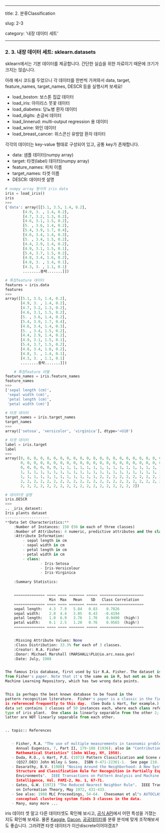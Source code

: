 ---
title: 2. 분류Classification

slug: 2-3

category: '내장 데이터 세트'

 ---
### 2. 3. 내장 데이터 세트: sklearn.datasets

  
sklearn에서는 기본 데이터를 제공합니다. 간단한 실습을 위한 자료이기 때문에 크기가 크지는 않습니다.


아래 예시 코드를 두었으니 각 데이터를 한번씩 가져와서 data, target, feature_names, target_names, DESCR 등을 실행시켜 보세요!


- load_boston: 보스톤 집값 데이터
- load_iris: 아이리스 붓꽃 데이터
- load_diabetes: 당뇨병 환자 데이터
- load_digits: 손글씨 데이터
- load_linnerud: multi-output regression 용 데이터
- load_wine: 와인 데이터
- load_breast_cancer: 위스콘신 유방암 환자 데이터


각각의 데이터는 key-value 형태로 구성되어 있고, 공통 key가 존재합니다.
- data: 샘플 데이터(numpy array)
- target: 타겟(label) 데이터(numpy array)
- feature_names: 피처 이름
- target_names: 타겟 이름
- DESCR: 데이터셋 설명




```python
# numpy array 형식의 iris data
iris = load_iris()
iris
>>>
{'data': array([[5.1, 3.5, 1.4, 0.2],
        [4.9, 3. , 1.4, 0.2],
        [4.7, 3.2, 1.3, 0.2],
        [4.6, 3.1, 1.5, 0.2],
        [5. , 3.6, 1.4, 0.2],
        [5.4, 3.9, 1.7, 0.4],
        [4.6, 3.4, 1.4, 0.3],
        [5. , 3.4, 1.5, 0.2],
        [4.4, 2.9, 1.4, 0.2],
        [4.9, 3.1, 1.5, 0.1],
        [5.4, 3.7, 1.5, 0.2],
        [4.8, 3.4, 1.6, 0.2],
        [4.8, 3. , 1.4, 0.1],
        [4.3, 3. , 1.1, 0.1]
        ........중략.......]])
```


```python
# 특징feature 데이터
features = iris.data
features
>>>
array([[5.1, 3.5, 1.4, 0.2],
       [4.9, 3. , 1.4, 0.2],
       [4.7, 3.2, 1.3, 0.2],
       [4.6, 3.1, 1.5, 0.2],
       [5. , 3.6, 1.4, 0.2],
       [5.4, 3.9, 1.7, 0.4],
       [4.6, 3.4, 1.4, 0.3],
       [5. , 3.4, 1.5, 0.2],
       [4.4, 2.9, 1.4, 0.2],
       [4.9, 3.1, 1.5, 0.1],
       [5.4, 3.7, 1.5, 0.2],
       [4.8, 3.4, 1.6, 0.2],
       [4.8, 3. , 1.4, 0.1],
       [4.3, 3. , 1.1, 0.1]
       ........중략.......]])
```
```python
	# 특징feature 라벨
feature_names = iris.feature_names
feature_names
>>>
['sepal length (cm)',
 'sepal width (cm)',
 'petal length (cm)',
 'petal width (cm)']
 ```


```python
# 타겟 데이터
target_names = iris.target_names
target_names
>>>
array(['setosa', 'versicolor', 'virginica'], dtype='<U10')
```


```python
# 타겟 데이터
label = iris.target
label
>>>
array([0, 0, 0, 0, 0, 0, 0, 0, 0, 0, 0, 0, 0, 0, 0, 0, 0, 0, 0, 0, 0, 0,
       0, 0, 0, 0, 0, 0, 0, 0, 0, 0, 0, 0, 0, 0, 0, 0, 0, 0, 0, 0, 0, 0,
       0, 0, 0, 0, 0, 0, 1, 1, 1, 1, 1, 1, 1, 1, 1, 1, 1, 1, 1, 1, 1, 1,
       1, 1, 1, 1, 1, 1, 1, 1, 1, 1, 1, 1, 1, 1, 1, 1, 1, 1, 1, 1, 1, 1,
       1, 1, 1, 1, 1, 1, 1, 1, 1, 1, 1, 1, 2, 2, 2, 2, 2, 2, 2, 2, 2, 2,
       2, 2, 2, 2, 2, 2, 2, 2, 2, 2, 2, 2, 2, 2, 2, 2, 2, 2, 2, 2, 2, 2,
       2, 2, 2, 2, 2, 2, 2, 2, 2, 2, 2, 2, 2, 2, 2, 2, 2, 2])
```


```python
# 데이터셋 설명
iris.DESCR
>>>
.. _iris_dataset:
Iris plants dataset
--------------------
**Data Set Characteristics:**
    :Number of Instances: 150 (50 in each of three classes)
    :Number of Attributes: 4 numeric, predictive attributes and the class
    :Attribute Information:
        - sepal length in cm
        - sepal width in cm
        - petal length in cm
        - petal width in cm
        - class:
                - Iris-Setosa
                - Iris-Versicolour
                - Iris-Virginica
                
    :Summary Statistics:


    ============== ==== ==== ======= ===== ====================
                    Min  Max   Mean    SD   Class Correlation
    ============== ==== ==== ======= ===== ====================
    sepal length:   4.3  7.9   5.84   0.83    0.7826
    sepal width:    2.0  4.4   3.05   0.43   -0.4194
    petal length:   1.0  6.9   3.76   1.76    0.9490  (high!)
    petal width:    0.1  2.5   1.20   0.76    0.9565  (high!)
    ============== ==== ==== ======= ===== ====================


    :Missing Attribute Values: None
    :Class Distribution: 33.3% for each of 3 classes.
    :Creator: R.A. Fisher
    :Donor: Michael Marshall (MARSHALL%PLU@io.arc.nasa.gov)
    :Date: July, 1988


The famous Iris database, first used by Sir R.A. Fisher. The dataset is taken
from Fisher's paper. Note that it's the same as in R, but not as in the UCI
Machine Learning Repository, which has two wrong data points.


This is perhaps the best known database to be found in the
pattern recognition literature.  Fisher's paper is a classic in the field and
is referenced frequently to this day.  (See Duda & Hart, for example.)  The
data set contains 3 classes of 50 instances each, where each class refers to a
type of iris plant.  One class is linearly separable from the other 2; the
latter are NOT linearly separable from each other.


.. topic:: References


   - Fisher, R.A. "The use of multiple measurements in taxonomic problems"
     Annual Eugenics, 7, Part II, 179-188 (1936); also in "Contributions to
     Mathematical Statistics" (John Wiley, NY, 1950).
   - Duda, R.O., & Hart, P.E. (1973) Pattern Classification and Scene Analysis.
     (Q327.D83) John Wiley & Sons.  ISBN 0-471-22361-1.  See page 218.
   - Dasarathy, B.V. (1980) "Nosing Around the Neighborhood: A New System
     Structure and Classification Rule for Recognition in Partially Exposed
     Environments".  IEEE Transactions on Pattern Analysis and Machine
     Intelligence, Vol. PAMI-2, No. 1, 67-71.
   - Gates, G.W. (1972) "The Reduced Nearest Neighbor Rule".  IEEE Transactions
     on Information Theory, May 1972, 431-433.
   - See also: 1988 MLC Proceedings, 54-64.  Cheeseman et al"s AUTOCLASS II
     conceptual clustering system finds 3 classes in the data.
   - Many, many more ...
```

iris 데이터 셋 말고 다른 데이터셋도 확인해 보시고, [공식 API](https://scikit-learn.org/stable/datasets/toy_dataset.html)에서 어떤 특성을 가졌는지도 확인해 보세요. 물론 [Kaggle](kaggle.com), [Dacon](dacon.io), [공공데이터](data.go.kr)를 분류 분석에 맞게 조작해보셔도 좋습니다. 그러려면 타겟 데이터가 이산discrete이어야겠죠?

